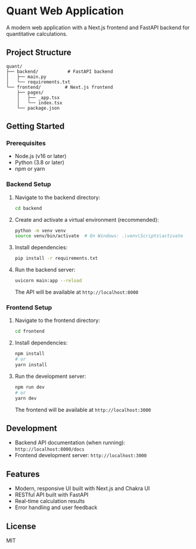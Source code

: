 # Quant Web Application

A modern web application with a Next.js frontend and FastAPI backend for quantitative calculations.

## Project Structure

```
quant/
├── backend/           # FastAPI backend
│   ├── main.py
│   └── requirements.txt
└── frontend/         # Next.js frontend
    ├── pages/
    │   ├── _app.tsx
    │   └── index.tsx
    └── package.json
```

## Getting Started

### Prerequisites

- Node.js (v16 or later)
- Python (3.8 or later)
- npm or yarn

### Backend Setup

1. Navigate to the backend directory:
   ```bash
   cd backend
   ```

2. Create and activate a virtual environment (recommended):
   ```bash
   python -m venv venv
   source venv/bin/activate  # On Windows: .\venv\Scripts\activate
   ```

3. Install dependencies:
   ```bash
   pip install -r requirements.txt
   ```

4. Run the backend server:
   ```bash
   uvicorn main:app --reload
   ```
   The API will be available at `http://localhost:8000`

### Frontend Setup

1. Navigate to the frontend directory:
   ```bash
   cd frontend
   ```

2. Install dependencies:
   ```bash
   npm install
   # or
   yarn install
   ```

3. Run the development server:
   ```bash
   npm run dev
   # or
   yarn dev
   ```
   The frontend will be available at `http://localhost:3000`

## Development

- Backend API documentation (when running): `http://localhost:8000/docs`
- Frontend development server: `http://localhost:3000`

## Features

- Modern, responsive UI built with Next.js and Chakra UI
- RESTful API built with FastAPI
- Real-time calculation results
- Error handling and user feedback

## License

MIT
